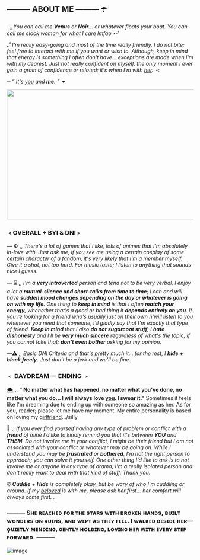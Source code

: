 ## ——— ABOUT ME ——— ☂️

ೃ _You can call me __**Venus**__ or __**Noir**__... or whatever floats your boat. You can call me clock woman for what I care lmfao_ ⋆·˚ 

*₊˚ _I'm really easy-going and most of the time really friendly, I do not bite; feel free to interact with me if you want or wish to. Although, keep in mind that energy is something I often don't have... exceptions are made when I'm with my dearest. Just not really confident on myself, the only moment I ever gain a grain of confidence or related; it's when I'm with [her](https:github.com/CiviIizations)._ ⋆*:

─ _“ It's [you](https:github.com/CiviIizations) and **me**. ” ✦_

<img src="https://github.com/user-attachments/assets/b63e2dfd-bbaa-4c41-86c7-94b7d2fb8da4" width="550" height="350" />




### ﹤OVERALL + BYI & DNI﹥
— ⚙️ ,, _There's a lot of games that I like, lots of animes that I'm absolutely in-love with. Just ask me, if you see me using a certain cosplay of some certain character of a fandom, it's very likely that I'm a member myself. Give it a shot, not too hard. For music taste; I listen to anything that sounds nice I guess._

— ⌛ ,, _I'm a **very introverted** person and tend not to be very verbal. I enjoy a lot a **mutual-silence and short-talks from time to time**; I can and will have **sudden mood changes depending on the day or whatever is going on with my life**. One thing to **keep in mind** is that I often **match your energy**, whenether that's a good or bad thing it **depends entirely on you**. If you're looking for a friend who's usually just on their own n'will listen to you whenever you need that someone, I'll gladly say that I'm exactly that type of friend. **Keep in mind** that I also **do not sugarcoat stuff**, I **hate dishonesty** and I'll be **very much sincere** regardless of what's the topic, if you cannot take that; **don't even bother** asking for my opinion._

—⚠️ ,, _Basic DNI Criteria and that's pretty much it... for the rest, I **hide + block freely**. Just don't be a jerk and we'll be fine._

### ﹤ DAYDREAM — ENDING ﹥

🌨️ ,, **" No matter what has happened, no matter what you've done, no matter what you do... I will always love [you](https://github.com/CiviIizations). I swear it."** Sometimes it feels like I'm dreaming due to ending up with someone so amazing as her. As for you, reader; please let me have my moment. My entire personality is based on loving my [girlfriend](https://github.com/CiviIizations).../silly

🔎 ,, _If you ever find yourself having any type of problem or conflict with a **friend** of mine I'd like to kindly remind you that it's between **YOU** and **THEM**. Do not involve me in your conflict, I might be their friend but I am not associated with your conflict or whatever may be going on. While I understand you may be **frustrated** or **bothered**, I'm not the right person to approach; you can solve it yourself. One other thing I'd like to ask is to not involve me or anyone in any type of drama; I'm a really isolated person and don't really want to deal with that kind of stuff. Thank you._

⏰ _**Cuddle** + **Hide** is completely okay, but be wary of who I'm cuddling or around. If my [beloved](https://github.com/CiviIizations) is with me, please ask her first... her comfort will always come first. ._
###  ——— Sʜᴇ ʀᴇᴀᴄʜᴇᴅ ғᴏʀ ᴛʜᴇ sᴛᴀʀs ᴡɪᴛʜ ʙʀᴏᴋᴇɴ ʜᴀɴᴅs, ʙᴜɪʟᴛ ᴡᴏɴᴅᴇʀs ᴏɴ ʀᴜɪɴs, ᴀɴᴅ ᴡᴇᴘᴛ ᴀs ᴛʜᴇʏ ғᴇʟʟ. I ᴡᴀʟᴋᴇᴅ ʙᴇsɪᴅᴇ ʜᴇʀ—ϙᴜɪᴇᴛʟʏ ᴍᴇɴᴅɪɴɢ, ɢᴇɴᴛʟʏ ʜᴏʟᴅɪɴɢ, ʟᴏᴠɪɴɢ ʜᴇʀ ᴡɪᴛʜ ᴇᴠᴇʀʏ sᴛᴇᴘ ғᴏʀᴡᴀʀᴅ. ——— 
![image](https://github.com/user-attachments/assets/a76719bc-97f7-4e3c-a528-5c38d080ad3a)

